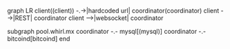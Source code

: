 graph LR
client((client)) -.->|hardcoded url| coordinator(coordinator)
client -->|REST| coordinator
client -->|websocket| coordinator


subgraph pool.whirl.mx
    coordinator -.- mysql[(mysql)]
    coordinator -.- bitcoind[bitcoind]
end